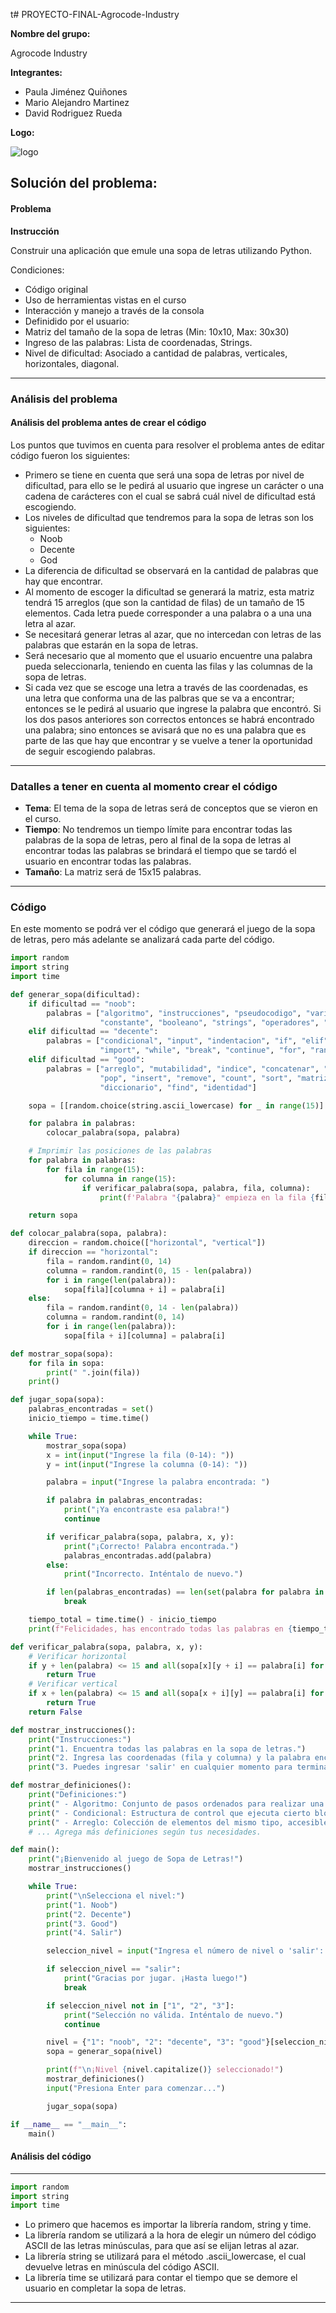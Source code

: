 t# PROYECTO-FINAL-Agrocode-Industry

**Nombre del grupo:**

Agrocode Industry

**Integrantes:**

* Paula Jiménez Quiñones
* Mario Alejandro Martinez
* David Rodriguez Rueda

**Logo:**

![logo](https://github.com/pjimenezq/Taller_1/assets/141860508/136373ec-f9a4-4b51-a52a-1b1e893e1859)

## Solución del problema:

#### Problema
**Instrucción**

Construir una aplicación que emule una sopa de letras utilizando Python.

Condiciones:

* Código original
* Uso de herramientas vistas en el curso
* Interacción y manejo a través de la consola
* Definidido por el usuario:
* Matriz del tamaño de la sopa de letras (Min: 10x10, Max: 30x30)
* Ingreso de las palabras: Lista de coordenadas, Strings.
* Nivel de dificultad: Asociado a cantidad de palabras, verticales, horizontales, diagonal.

---

### Análisis del problema

#### Análisis del problema antes de crear el código

Los puntos que tuvimos en cuenta para resolver el problema antes de editar código fueron los siguientes:

* Primero se tiene en cuenta que será una sopa de letras por nivel de dificultad, para ello se le pedirá al usuario que ingrese un carácter o una cadena de carácteres con el cual se sabrá cuál nivel de dificultad está escogiendo.
* Los niveles de dificultad que tendremos para la sopa de letras son los siguientes:
  * Noob
  * Decente
  * God
* La diferencia de dificultad se observará en la cantidad de palabras que hay que encontrar.
* Al momento de escoger la dificultad se generará la matriz, esta matriz tendrá 15 arreglos (que son la cantidad de filas) de un tamaño de 15 elementos. Cada letra puede corresponder a una palabra o a una una letra al azar.
* Se necesitará generar letras al azar, que no intercedan con letras de las palabras que estarán en la sopa de letras.
* Será necesario que al momento que el usuario encuentre una palabra pueda seleccionarla, teniendo en cuenta las filas y las columnas de la sopa de letras.
* Si cada vez que se escoge una letra a través de las coordenadas, es una letra que conforma una de las palbras que se va a encontrar; entonces se le pedirá al usuario que ingrese la palabra que encontró. Si los dos pasos anteriores son correctos entonces se habrá encontrado una palabra; sino entonces se avisará que no es una palabra que es parte de las que hay que encontrar y se vuelve a tener la oportunidad de seguir escogiendo palabras.

---

### Datalles a tener en cuenta al momento crear el código
* **Tema**: El tema de la sopa de letras será de conceptos que se vieron en el curso.
* **Tiempo**: No tendremos un tiempo límite para encontrar todas las palabras de la sopa de letras, pero al final de la sopa de letras al encontrar todas las palabras se brindará el tiempo que se tardó el usuario en encontrar todas las palabras.
* **Tamaño**: La matriz será de 15x15 palabras.

---

### Código

En este momento se podrá ver el código que generará el juego de la sopa de letras, pero más adelante se analizará cada parte del código.

```python
import random
import string
import time

def generar_sopa(dificultad):
    if dificultad == "noob":
        palabras = ["algoritmo", "instrucciones", "pseudocodigo", "variables", "entero", "lenguaje", "flotante",
                    "constante", "booleano", "strings", "operadores", "listas"]
    elif dificultad == "decente":
        palabras = ["condicional", "input", "indentacion", "if", "elif", "else", "funcion", "libreria", "alcance",
                    "import", "while", "break", "continue", "for", "rango"]
    elif dificultad == "good":
        palabras = ["arreglo", "mutabilidad", "indice", "concatenar", "pertenencia", "slicing", "len", "append",
                    "pop", "insert", "remove", "count", "sort", "matriz", "split", "replace", "format", "tupla",
                    "diccionario", "find", "identidad"]

    sopa = [[random.choice(string.ascii_lowercase) for _ in range(15)] for _ in range(15)]

    for palabra in palabras:
        colocar_palabra(sopa, palabra)

    # Imprimir las posiciones de las palabras
    for palabra in palabras:
        for fila in range(15):
            for columna in range(15):
                if verificar_palabra(sopa, palabra, fila, columna):
                    print(f'Palabra "{palabra}" empieza en la fila {fila}, columna {columna}')

    return sopa

def colocar_palabra(sopa, palabra):
    direccion = random.choice(["horizontal", "vertical"])
    if direccion == "horizontal":
        fila = random.randint(0, 14)
        columna = random.randint(0, 15 - len(palabra))
        for i in range(len(palabra)):
            sopa[fila][columna + i] = palabra[i]
    else:
        fila = random.randint(0, 14 - len(palabra))
        columna = random.randint(0, 14)
        for i in range(len(palabra)):
            sopa[fila + i][columna] = palabra[i]

def mostrar_sopa(sopa):
    for fila in sopa:
        print(" ".join(fila))
    print()

def jugar_sopa(sopa):
    palabras_encontradas = set()
    inicio_tiempo = time.time()

    while True:
        mostrar_sopa(sopa)
        x = int(input("Ingrese la fila (0-14): "))
        y = int(input("Ingrese la columna (0-14): "))

        palabra = input("Ingrese la palabra encontrada: ")

        if palabra in palabras_encontradas:
            print("¡Ya encontraste esa palabra!")
            continue

        if verificar_palabra(sopa, palabra, x, y):
            print("¡Correcto! Palabra encontrada.")
            palabras_encontradas.add(palabra)
        else:
            print("Incorrecto. Inténtalo de nuevo.")

        if len(palabras_encontradas) == len(set(palabra for palabra in palabra)):
            break

    tiempo_total = time.time() - inicio_tiempo
    print(f"Felicidades, has encontrado todas las palabras en {tiempo_total:.2f} segundos.")

def verificar_palabra(sopa, palabra, x, y):
    # Verificar horizontal
    if y + len(palabra) <= 15 and all(sopa[x][y + i] == palabra[i] for i in range(len(palabra))):
        return True
    # Verificar vertical
    if x + len(palabra) <= 15 and all(sopa[x + i][y] == palabra[i] for i in range(len(palabra))):
        return True
    return False

def mostrar_instrucciones():
    print("Instrucciones:")
    print("1. Encuentra todas las palabras en la sopa de letras.")
    print("2. Ingresa las coordenadas (fila y columna) y la palabra encontrada.")
    print("3. Puedes ingresar 'salir' en cualquier momento para terminar el juego.")

def mostrar_definiciones():
    print("Definiciones:")
    print(" - Algoritmo: Conjunto de pasos ordenados para realizar una tarea.")
    print(" - Condicional: Estructura de control que ejecuta cierto bloque de código si se cumple una condición.")
    print(" - Arreglo: Colección de elementos del mismo tipo, accesibles mediante un índice.")
    # ... Agrega más definiciones según tus necesidades.

def main():
    print("¡Bienvenido al juego de Sopa de Letras!")
    mostrar_instrucciones()

    while True:
        print("\nSelecciona el nivel:")
        print("1. Noob")
        print("2. Decente")
        print("3. Good")
        print("4. Salir")

        seleccion_nivel = input("Ingresa el número de nivel o 'salir': ")

        if seleccion_nivel == "salir":
            print("Gracias por jugar. ¡Hasta luego!")
            break

        if seleccion_nivel not in ["1", "2", "3"]:
            print("Selección no válida. Inténtalo de nuevo.")
            continue

        nivel = {"1": "noob", "2": "decente", "3": "good"}[seleccion_nivel]
        sopa = generar_sopa(nivel)

        print(f"\n¡Nivel {nivel.capitalize()} seleccionado!")
        mostrar_definiciones()
        input("Presiona Enter para comenzar...")

        jugar_sopa(sopa)

if __name__ == "__main__":
    main()
```

#### Análisis del código

---

```python
import random
import string
import time
```

* Lo primero que hacemos es importar la librería random, string y time.
* La librería random se utilizará a la hora de elegir un número del código ASCII de las letras minúsculas, para que así se elijan letras al azar.
* La librería string se utilizará para el método .ascii_lowercase, el cual devuelve letras en minúscula del código ASCII.
* La librería time se utilizará para contar el tiempo que se demore el usuario en completar la sopa de letras.

---

```
